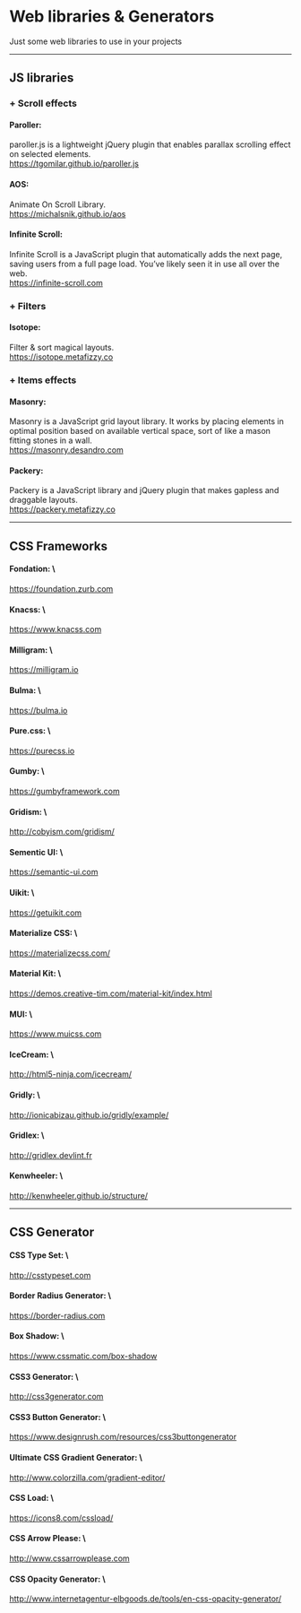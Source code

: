 # Web libraries & Generators
Just some web libraries to use in your projects

----
## JS libraries

### + Scroll effects

#### Paroller:
paroller.js is a lightweight jQuery plugin that enables parallax scrolling effect on selected elements.\
https://tgomilar.github.io/paroller.js

#### AOS:
Animate On Scroll Library.\
https://michalsnik.github.io/aos

#### Infinite Scroll:
Infinite Scroll is a JavaScript plugin that automatically adds the next page, saving users from a full page load. You’ve likely seen it in use all over the web.\
https://infinite-scroll.com


### + Filters

#### Isotope:
Filter & sort magical layouts.\
https://isotope.metafizzy.co


### + Items effects

#### Masonry:
Masonry is a JavaScript grid layout library. It works by placing elements in optimal position based on available vertical space, sort of like a mason fitting stones in a wall.\
https://masonry.desandro.com

#### Packery:
Packery is a JavaScript library and jQuery plugin that makes gapless and draggable layouts.\
https://packery.metafizzy.co

----
## CSS Frameworks

#### Fondation: \
https://foundation.zurb.com

#### Knacss: \
https://www.knacss.com

#### Milligram: \
https://milligram.io

#### Bulma: \
https://bulma.io

#### Pure.css: \
https://purecss.io

#### Gumby: \
https://gumbyframework.com

#### Gridism: \
http://cobyism.com/gridism/

#### Sementic UI: \
https://semantic-ui.com

#### Uikit: \
https://getuikit.com

#### Materialize CSS: \
https://materializecss.com/

#### Material Kit: \
https://demos.creative-tim.com/material-kit/index.html

#### MUI: \
https://www.muicss.com

#### IceCream: \
http://html5-ninja.com/icecream/

#### Gridly: \
http://ionicabizau.github.io/gridly/example/

#### Gridlex: \
http://gridlex.devlint.fr

#### Kenwheeler: \
http://kenwheeler.github.io/structure/

----
## CSS Generator

#### CSS Type Set: \
http://csstypeset.com

#### Border Radius Generator: \
https://border-radius.com

#### Box Shadow: \
https://www.cssmatic.com/box-shadow

#### CSS3 Generator: \
http://css3generator.com

#### CSS3 Button Generator: \
https://www.designrush.com/resources/css3buttongenerator

#### Ultimate CSS Gradient Generator: \
http://www.colorzilla.com/gradient-editor/

#### CSS Load: \
https://icons8.com/cssload/

#### CSS Arrow Please: \
http://www.cssarrowplease.com

#### CSS Opacity Generator: \
http://www.internetagentur-elbgoods.de/tools/en-css-opacity-generator/


